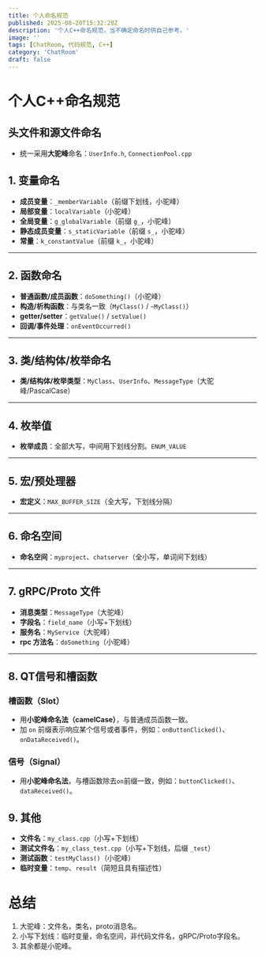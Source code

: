 ```yaml
---
title: 个人命名规范  
published: 2025-08-20T15:32:28Z  
description: '个人C++命名规范，当不确定命名时供自己参考。'  
image: ''  
tags: [ChatRoom, 代码规范, C++]  
category: 'ChatRoom'  
draft: false  
---
```


# 个人C++命名规范

## 头文件和源文件命名

+ 统一采用**大驼峰**命名：`UserInfo.h`, `ConnectionPool.cpp`

## 1. 变量命名

- **成员变量**：`_memberVariable`（前缀下划线，小驼峰）
- **局部变量**：`localVariable`（小驼峰）
- **全局变量**：`g_globalVariable`（前缀 `g_`，小驼峰）
- **静态成员变量**：`s_staticVariable`（前缀 `s_`，小驼峰）
- **常量**：`k_constantValue`（前缀 `k_`，小驼峰）

---

## 2. 函数命名

- **普通函数/成员函数**：`doSomething()`（小驼峰）
- **构造/析构函数**：与类名一致（`MyClass()` / `~MyClass()`）
- **getter/setter**：`getValue()` / `setValue()`
- **回调/事件处理**：`onEventOccurred()`

---

## 3. 类/结构体/枚举命名

- **类/结构体/枚举类型**：`MyClass`、`UserInfo`、`MessageType`（大驼峰/PascalCase）

---

## 4. 枚举值

- **枚举成员**：全部大写，中间用下划线分割。`ENUM_VALUE`

---

## 5. 宏/预处理器

- **宏定义**：`MAX_BUFFER_SIZE`（全大写，下划线分隔）

---

## 6. 命名空间

- **命名空间**：`myproject`、`chatserver`（全小写，单词间下划线）

---

## 7. gRPC/Proto 文件

- **消息类型**：`MessageType`（大驼峰）
- **字段名**：`field_name`（小写+下划线）
- **服务名**：`MyService`（大驼峰）
- **rpc 方法名**：`doSomething`（小驼峰）

---

## 8. QT信号和槽函数

### 槽函数（Slot）

- 用**小驼峰命名法（camelCase）**，与普通成员函数一致。
- 加 `on` 前缀表示响应某个信号或者事件，例如：`onButtonClicked()`、`onDataReceived()`。

### 信号（Signal）

- 用**小驼峰命名法**，与槽函数除去`on`前缀一致，例如：`buttonClicked()`、`dataReceived()`。

## 9. 其他

- **文件名**：`my_class.cpp`（小写+下划线）
- **测试文件名**：`my_class_test.cpp`（小写+下划线，后缀 `_test`）
- **测试函数**：`testMyClass()`（小驼峰）
- **临时变量**：`temp`、`result`（简短且具有描述性）

# 总结

1. 大驼峰：文件名，类名，proto消息名。
2. 小写下划线：临时变量，命名空间，非代码文件名，gRPC/Proto字段名。
3. 其余都是小驼峰。